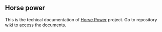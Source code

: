 ## Horse power

This is the techical documentation of [Horse Power][horse-power] project. Go to repository [wiki][wiki] to access the documents.

[horse-power]: http://gulag.si/portfolio-type/zoran-srdic-janezic-otto-urpelainen-horsepower-konjska-moc
[wiki]: https://github.com/oturpe/horse-power/wiki
